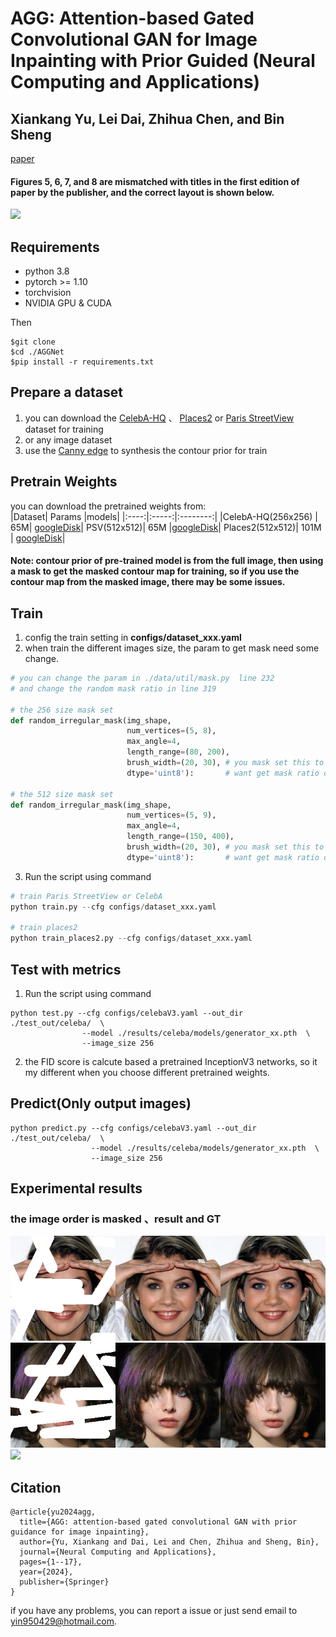 # AGG: Attention-based Gated Convolutional GAN for Image Inpainting with Prior Guided (Neural Computing and Applications)

## Xiankang Yu, Lei Dai, Zhihua Chen, and Bin Sheng

[paper](https://link.springer.com/article/10.1007/s00521-024-09785-w)

#### Figures 5, 6, 7, and 8 are mismatched with titles in the first edition of paper by the publisher, and the correct layout is shown below.

<img src="./samples/correct_layout.png">


## Requirements

- python 3.8
- pytorch >= 1.10
- torchvision
- NVIDIA GPU & CUDA 

Then 
```
$git clone 
$cd ./AGGNet
$pip install -r requirements.txt
```

## Prepare a dataset

1. you can download the [CelebA-HQ](https://www.kaggle.com/datasets/badasstechie/celebahq-resized-256x256) 、 [Places2](http://places2.csail.mit.edu/download.html) or 
[Paris StreetView](https://drive.google.com/open?id=1YXEMiAuaVjMm4jmoZPvMyddAmAyRPVfV) dataset for training
2. or any image dataset
3. use the [Canny edge](https://github.com/DCurro/CannyEdgePytorch) to synthesis the contour prior for train

## Pretrain Weights
you can download the pretrained weights from:  
|Dataset| Params |models|
|:----:|:-----:|:--------:|
|CelebA-HQ(256x256) | 65M| [googleDisk](https://drive.google.com/drive/folders/1WW9Kdx_aYDcLfNcWobpzEqhDuU5Iiveo)|
PSV(512x512)|    65M    |[googleDisk](https://drive.google.com/drive/folders/1cS-N8vqTjVSSDg7XqG9VESdIGaXFHJwC?usp=sharing)|
Places2(512x512)| 101M | [googleDisk](https://drive.google.com/drive/folders/1w6Amhdx0bbXInPP7w5sIJ3YT932bSOFd?usp=sharing)|

#### Note: contour prior of pre-trained model is from the full image, then using a mask to get the masked contour map for training, so if you use the contour map from the masked image, there may be some issues.

## Train
1. config the train setting in **configs/dataset_xxx.yaml**
2. when train the different images size, the param to get mask need some change.
```python
# you can change the param in ./data/util/mask.py  line 232
# and change the random mask ratio in line 319

# the 256 size mask set
def random_irregular_mask(img_shape,
                          num_vertices=(5, 8),
                          max_angle=4,
                          length_range=(80, 200),
                          brush_width=(20, 30), # you mask set this to (30, 40) if you 
                          dtype='uint8'):       # want get mask ratio over 0.4

# the 512 size mask set
def random_irregular_mask(img_shape,
                          num_vertices=(5, 9),
                          max_angle=4,
                          length_range=(150, 400),
                          brush_width=(20, 30), # you mask set this to (30, 40) if you 
                          dtype='uint8'):       # want get mask ratio over 0.4

```
3. Run the script using command 
```python
# train Paris StreetView or CelebA
python train.py --cfg configs/dataset_xxx.yaml

# train places2
python train_places2.py --cfg configs/dataset_xxx.yaml

```

## Test with metrics
1. Run the script using command 
```
python test.py --cfg configs/celebaV3.yaml --out_dir ./test_out/celeba/  \
                --model ./results/celeba/models/generator_xx.pth  \
                --image_size 256
```
2. the FID score is calcute based a pretrained InceptionV3 networks, so it my different when you choose different pretrained weights.

## Predict(Only output images)
```
python predict.py --cfg configs/celebaV3.yaml --out_dir ./test_out/celeba/  \
                  --model ./results/celeba/models/generator_xx.pth  \
                  --image_size 256
```

## Experimental results
### the image order is masked 、result and GT
<img src="./samples/celeba_1.png">
<img src="./samples/celeba_2.png">
<img src="./samples/paris sv.png">

## Citation
```
@article{yu2024agg,
  title={AGG: attention-based gated convolutional GAN with prior guidance for image inpainting},
  author={Yu, Xiankang and Dai, Lei and Chen, Zhihua and Sheng, Bin},
  journal={Neural Computing and Applications},
  pages={1--17},
  year={2024},
  publisher={Springer}
}

```
if you have any problems, you can report a issue or just send email to <yin950429@hotmail.com>.


